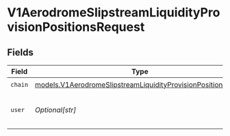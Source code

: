 # V1AerodromeSlipstreamLiquidityProvisionPositionsRequest


## Fields

| Field                                                                                                                              | Type                                                                                                                               | Required                                                                                                                           | Description                                                                                                                        |
| ---------------------------------------------------------------------------------------------------------------------------------- | ---------------------------------------------------------------------------------------------------------------------------------- | ---------------------------------------------------------------------------------------------------------------------------------- | ---------------------------------------------------------------------------------------------------------------------------------- |
| `chain`                                                                                                                            | [models.V1AerodromeSlipstreamLiquidityProvisionPositionsChain](../models/v1aerodromeslipstreamliquidityprovisionpositionschain.md) | :heavy_check_mark:                                                                                                                 | N/A                                                                                                                                |
| `user`                                                                                                                             | *Optional[str]*                                                                                                                    | :heavy_minus_sign:                                                                                                                 | The user to get positions for.                                                                                                     |